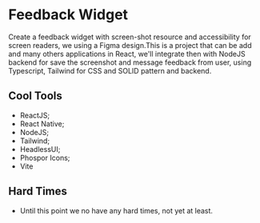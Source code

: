 # Feedback Widget

Create a feedback widget with screen-shot resource and accessibility for screen readers, we using a Figma design.This is a project that can be add and many others applications in React, we'll integrate then with NodeJS backend for save the screenshot and message feedback from user, using Typescript, Tailwind for CSS and SOLID pattern and backend.

## Cool Tools 

* ReactJS;
* React Native;
* NodeJS;
* Tailwind;
* HeadlessUI;
* Phospor Icons;
* Vite

## Hard Times
- Until this point we no have any hard times, not yet at least.



